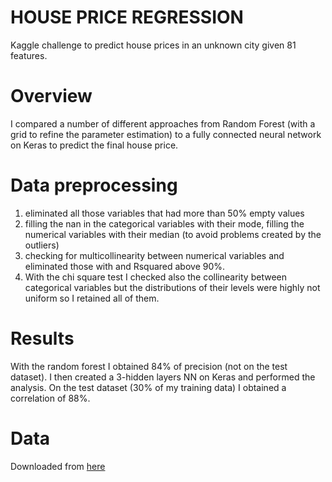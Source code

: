 # HOUSE PRICE REGRESSION

Kaggle challenge to predict house prices in an unknown city given 81 features.

# Overview
I compared a number of different approaches from Random Forest (with a grid to refine the parameter estimation) to a fully connected neural network on Keras to predict the final house price.

# Data preprocessing
1. eliminated all those variables that had more than 50% empty values
2. filling the nan in the categorical variables with their mode, filling the numerical variables with their median (to avoid problems created by the outliers)
3. checking for multicollinearity between numerical variables and eliminated those with and Rsquared above 90%. 
4. With the chi square test I checked also the collinearity between categorical variables but the distributions of their levels were highly not uniform so I retained all of them.

# Results
With the random forest I obtained 84% of precision (not on the test dataset). I then created a 3-hidden layers NN on Keras and performed the analysis. On the test dataset (30% of my training data) I obtained a correlation of 88%.

# Data
Downloaded from [here](https://www.kaggle.com/c/house-prices-advanced-regression-techniques)
